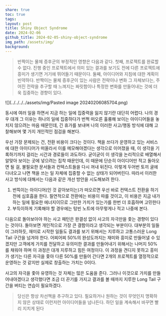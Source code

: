 ```yaml
---
share: true
toc: true
tags: 
layout: post
title: Shiny Object Syndrome
date: 2024-02-06
github_title: 2024-02-05-shiny-object-syndrome
img_path: /assets/img/
background:
---
```

>반짝이는 물체 증후군의 부정적인 영향은 다음과 같다.
>첫째, 프로젝트를 완료할 수 없다. 진행 중인 프로젝트에서 의미 있는 결과를 보기도 전에 다른 프로젝트에 흥미가 생기면 거기에 뛰어들기 때문이다.
>둘째, 아이디어와 지침에 대한 계획이 빈약하다. 반짝이는 물체 증후군이 있는 사람은 전략이나 변화 그 자체보다는, 주어진 전략을 추구할 때 느껴지는 짜릿함이나 특정한 변화를 만들어내는 것에 더욱 집중하는 경향이 있다.

![](../../../../assets/img/Pasted image 20240206085704.png)

동시에 여러 일을 하면서 지금 하는 일에 집중력을 잃지 않기란 대단히 어렵다. 나의 경우 대개 그 이유는 하나의 일에 집중하다가 번쩍 떠오른 훌륭해 보이는 아이디어들을 놓치지 않으려는 마음 때문인데, 긴 휴가를 보내며 나의 이러한 사고/행동 방식에 대해 고찰해보며 몇 가지 개인적인 점검을 해본다.

우선 가장 문제되는 건, 전환 비용이 크다는 것이다. 책을 쓰다가 운영하고 있는 서비스에 대한 아이디어가 떠올라서 이를 메모해야겠다는 생각으로 이어졌을 때, 이 생각을 기록하기까지 걸리는 시간과 경로들이 과도하다. 굳이굳이 이 생각을 논리적으로 배열해서 알맞아 보이는 곳에 넣으려는 집착 때문인데, 이 때문에 단순히 아이디어만 적고 돌아오면 될 걸, 불필요한 문서들과 컨텍스트들을 다시 꺼내 뒤진다. 이렇게 두어번 토끼 굴에 다녀오고 나면 책을 쓰는 일 자체에 집중할 수 없는 상태가 되어버린다. 따라서 이러한 사고 방식에 대해서는 다음과 같은 개선 방안을 시도해보려 한다.

1. 번뜩이는 아이디어(인 것 같아보이는)가 떠오르면 우선 바로 컨텍스트 전환을 하기 전에 심호흡을 한다. 필연적으로 전환에는 비용이 따를 것이고, 이 비용은 지금 내가 하는 일에 필요한 에너지이므로 그만한 가치가 있는가를 한번 더 호흡하며 고민한다
2. 부득이하게 기록해야 할 경우에는 텅빈 노트에 아무렇게나 적고 나중에 본다. 

다음으로 돌아보아야 하는 사고 패턴은 완결성 없이 사고의 자극만을 좇는 경향이 있다는 것이다. 돌아보면 개인적으로 가장 큰 결함이라고 생각되는 부분이다. 대부분의 일들이 그러하듯, 재미로 시작한 일들도 결과를 보기 위해서는 지루하고 고통스러운 Long Tail 구간을 넘겨야 한다. 어찌어찌 50%의 완성도까지는 재미와 흥미로 만들어낼 수 있겠지만 고객에게 가치를 전달하고 유의미한 결과를 만들어내기 위해서는 나머지 50%를 채워야 하며 이 과정은 대개 지루하고 힘든 여정이다. 이 과정을 견디지 못하고 흥미가 생기는 다른 자극을 좇아 다른 50%를 만들어 간다면 2개의 프로젝트를 열정적으로 운영하는 것 같지만 실제로 창출하는 가치는 0이다.

사고의 자극을 좇아 유영하는 것 자체는 많은 도움을 준다. 그러나 이것으로 가치를 만들어내야겠다고 생각했다면 조금 더 끈기를 가지고 결과를 볼 때까지 지루한 Long Tail 구간을 버티는 연습이 필요하겠다.

>당신은 항상 차선책을 추구하고 있다. 필요하거나 원하는 것이 무엇인지 명확하지 않은 상태로 이런저런 아이디어들을 넘나든다. 하던 일을 계속해서 바꾸면 빨리 지치게 된다
